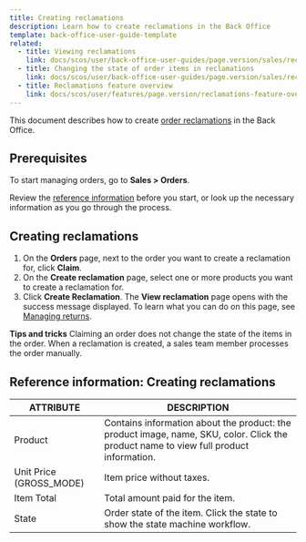 ```yaml
---
title: Creating reclamations
description: Learn how to create reclamations in the Back Office
template: back-office-user-guide-template
related:
  - title: Viewing reclamations
    link: docs/scos/user/back-office-user-guides/page.version/sales/reclamations/viewing-reclamations.html
  - title: Changing the state of order items in reclamations
    link: docs/scos/user/back-office-user-guides/page.version/sales/reclamations/changing-the-state-of-order-items-in-reclamations.html
  - title: Reclamations feature overview
    link: docs/scos/user/features/page.version/reclamations-feature-overview.html
---
```


This document describes how to create [order reclamations](/docs/scos/user/features/{{page.version}}/reclamations-feature-overview.html) in the Back Office.

## Prerequisites

To start managing orders, go to **Sales&nbsp;<span aria-label="and then">></span> Orders**.

Review the [reference information](#reference-information-creating-reclamations) before you start, or look up the necessary information as you go through the process.

## Creating reclamations

1. On the **Orders** page, next to the order you want to create a reclamation for, click **Claim**.
2. On the **Create reclamation** page, select one or more products you want to create a reclamation for.
3. Click **Create Reclamation**.
    The **View reclamation** page opens with the success message displayed. To learn what you can do on this page, see [Managing returns](/docs/scos/user/back-office-user-guides/{{page.version}}/sales/returns/managing-returns.html).

**Tips and tricks**
Claiming an order does not change the state of the items in the order. When a reclamation is created, a sales team member processes the order manually.

## Reference information: Creating reclamations

| ATTRIBUTE | DESCRIPTION |
|-|-|
| Product | Contains information about the product: the product image, name, SKU, color. Click the product name to view full product information.|
| Unit Price (GROSS_MODE) | Item price without taxes. |
| Item Total |Total amount paid for the item.|
| State | Order state of the item. Click the state to show the state machine workflow. |
